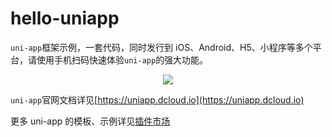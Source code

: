 # hello-uniapp

`uni-app`框架示例，一套代码，同时发行到 iOS、Android、H5、小程序等多个平台，请使用手机扫码快速体验`uni-app`的强大功能。

<p align="center">
    <a href="https://m3w.cn/uniapp" target="blank">
        <img src="https://img-cdn-qiniu.dcloud.net.cn/uni-app-qr-all.jpg"/>
    </a>
</p>

`uni-app`官网文档详见[https://uniapp.dcloud.io](https://uniapp.dcloud.io)

更多 uni-app 的模板、示例详见[插件市场](https://ext.dcloud.net.cn/)

